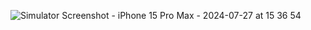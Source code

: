 ![Simulator Screenshot - iPhone 15 Pro Max - 2024-07-27 at 15 36 54](https://github.com/user-attachments/assets/16931cee-dc23-4c54-83b4-780b5ec052ee)
